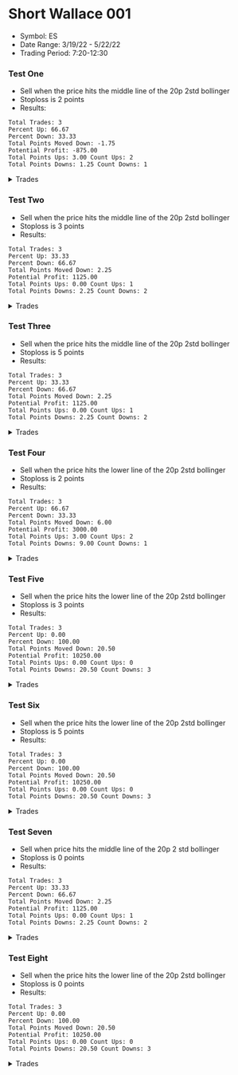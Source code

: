 # Short Wallace 001 
- Symbol: ES
- Date Range: 3/19/22 - 5/22/22
- Trading Period: 7:20-12:30

### Test One
* Sell when the price hits the middle line of the 20p 2std bollinger
* Stoploss is 2 points
* Results:
```
Total Trades: 3
Percent Up: 66.67
Percent Down: 33.33
Total Points Moved Down: -1.75
Potential Profit: -875.00
Total Points Ups: 3.00 Count Ups: 2
Total Points Downs: 1.25 Count Downs: 1
```

<details><summary>Trades</summary>

<code>In: 2022-03-23 09:05:00		Out: 2022-03-23 09:05:10		Total Move Down: -0.00</code> <br />
<code>In: 2022-04-13 10:15:00		Out: 2022-04-13 10:24:05		Total Move Down: -3.00</code> <br />
<code>In: 2022-04-28 12:27:00		Out: 2022-04-28 12:29:45		Total Move Down: 1.25</code> <br />


</details>

### Test Two
* Sell when the price hits the middle line of the 20p 2std bollinger
* Stoploss is 3 points
* Results:
```
Total Trades: 3
Percent Up: 33.33
Percent Down: 66.67
Total Points Moved Down: 2.25
Potential Profit: 1125.00
Total Points Ups: 0.00 Count Ups: 1
Total Points Downs: 2.25 Count Downs: 2
```

<details><summary>Trades</summary>

<code>In: 2022-03-23 09:05:00		Out: 2022-03-23 09:05:30		Total Move Down: 1.00</code> <br />
<code>In: 2022-04-13 10:15:00		Out: 2022-04-13 10:25:20		Total Move Down: -0.00</code> <br />
<code>In: 2022-04-28 12:27:00		Out: 2022-04-28 12:29:45		Total Move Down: 1.25</code> <br />


</details>

### Test Three
* Sell when the price hits the middle line of the 20p 2std bollinger
* Stoploss is 5 points
* Results:
```
Total Trades: 3
Percent Up: 33.33
Percent Down: 66.67
Total Points Moved Down: 2.25
Potential Profit: 1125.00
Total Points Ups: 0.00 Count Ups: 1
Total Points Downs: 2.25 Count Downs: 2
```

<details><summary>Trades</summary>

<code>In: 2022-03-23 09:05:00		Out: 2022-03-23 09:05:30		Total Move Down: 1.00</code> <br />
<code>In: 2022-04-13 10:15:00		Out: 2022-04-13 10:25:20		Total Move Down: -0.00</code> <br />
<code>In: 2022-04-28 12:27:00		Out: 2022-04-28 12:29:45		Total Move Down: 1.25</code> <br />


</details>

### Test Four
* Sell when the price hits the lower line of the 20p 2std bollinger
* Stoploss is 2 points
* Results:
```
Total Trades: 3
Percent Up: 66.67
Percent Down: 33.33
Total Points Moved Down: 6.00
Potential Profit: 3000.00
Total Points Ups: 3.00 Count Ups: 2
Total Points Downs: 9.00 Count Downs: 1
```

<details><summary>Trades</summary>

<code>In: 2022-03-23 09:05:00		Out: 2022-03-23 09:05:10		Total Move Down: -0.00</code> <br />
<code>In: 2022-04-13 10:15:00		Out: 2022-04-13 10:24:05		Total Move Down: -3.00</code> <br />
<code>In: 2022-04-28 12:27:00		Out: 2022-04-28 12:34:00		Total Move Down: 9.00</code> <br />


</details>

### Test Five
* Sell when the price hits the lower line of the 20p 2std bollinger
* Stoploss is 3 points
* Results:
```
Total Trades: 3
Percent Up: 0.00
Percent Down: 100.00
Total Points Moved Down: 20.50
Potential Profit: 10250.00
Total Points Ups: 0.00 Count Ups: 0
Total Points Downs: 20.50 Count Downs: 3
```

<details><summary>Trades</summary>

<code>In: 2022-03-23 09:05:00		Out: 2022-03-23 09:07:40		Total Move Down: 6.75</code> <br />
<code>In: 2022-04-13 10:15:00		Out: 2022-04-13 10:33:25		Total Move Down: 4.75</code> <br />
<code>In: 2022-04-28 12:27:00		Out: 2022-04-28 12:34:00		Total Move Down: 9.00</code> <br />


</details>

### Test Six
* Sell when the price hits the lower line of the 20p 2std bollinger
* Stoploss is 5 points
* Results:
```
Total Trades: 3
Percent Up: 0.00
Percent Down: 100.00
Total Points Moved Down: 20.50
Potential Profit: 10250.00
Total Points Ups: 0.00 Count Ups: 0
Total Points Downs: 20.50 Count Downs: 3
```

<details><summary>Trades</summary>

<code>In: 2022-03-23 09:05:00		Out: 2022-03-23 09:07:40		Total Move Down: 6.75</code> <br />
<code>In: 2022-04-13 10:15:00		Out: 2022-04-13 10:33:25		Total Move Down: 4.75</code> <br />
<code>In: 2022-04-28 12:27:00		Out: 2022-04-28 12:34:00		Total Move Down: 9.00</code> <br />


</details>

### Test Seven
* Sell when price hits the middle line of the 20p 2 std bollinger
* Stoploss is 0 points
* Results:
```
Total Trades: 3
Percent Up: 33.33
Percent Down: 66.67
Total Points Moved Down: 2.25
Potential Profit: 1125.00
Total Points Ups: 0.00 Count Ups: 1
Total Points Downs: 2.25 Count Downs: 2
```

<details><summary>Trades</summary>

<code>In: 2022-03-23 09:05:00		Out: 2022-03-23 09:05:30		Total Move Down: 1.00</code> <br />
<code>In: 2022-04-13 10:15:00		Out: 2022-04-13 10:25:20		Total Move Down: -0.00</code> <br />
<code>In: 2022-04-28 12:27:00		Out: 2022-04-28 12:29:45		Total Move Down: 1.25</code> <br />


</details>

### Test Eight
* Sell when the price hits the lower line of the 20p 2std bollinger
* Stoploss is 0 points
* Results:
```
Total Trades: 3
Percent Up: 0.00
Percent Down: 100.00
Total Points Moved Down: 20.50
Potential Profit: 10250.00
Total Points Ups: 0.00 Count Ups: 0
Total Points Downs: 20.50 Count Downs: 3
```

<details><summary>Trades</summary>

<code>In: 2022-03-23 09:05:00		Out: 2022-03-23 09:07:40		Total Move Down: 6.75</code> <br />
<code>In: 2022-04-13 10:15:00		Out: 2022-04-13 10:33:25		Total Move Down: 4.75</code> <br />
<code>In: 2022-04-28 12:27:00		Out: 2022-04-28 12:34:00		Total Move Down: 9.00</code> <br />


</details>
